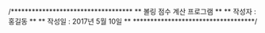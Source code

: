 /***********************************
**     볼링 점수 계산 프로그램       **
**      작성자 : 홍길동             **
**      작성일 : 2017년 5월 10일    **
***********************************/
